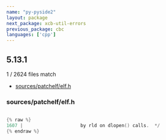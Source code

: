 ```yaml
---
name: "py-pyside2"
layout: package
next_package: xcb-util-errors
previous_package: cbc
languages: ['cpp']
---
```

## 5.13.1
1 / 2624 files match

 - [sources/patchelf/elf.h](#sourcespatchelfelfh)

### sources/patchelf/elf.h

```cpp

{% raw %}
1607 | 					   by rld on dlopen() calls.  */
{% endraw %}

```